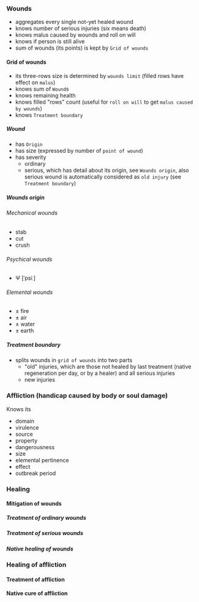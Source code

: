 ### Wounds
 
 - aggregates every single not-yet healed wound
 - knows number of serious injuries (six means death)
 - knows malus caused by wounds and roll on will
 - knows if person is still alive
 - sum of wounds (its points) is kept by `Grid of wounds`
 
#### Grid of wounds

 - its three-rows size is determined by `wounds limit` (filled rows have effect on `malus`)
 - knows sum of `Wound`s
 - knows remaining health
 - knows filled "rows" count (useful for `roll on will` to get `malus caused by wounds`)
 - knows `Treatment boundary`

##### Wound

 - has `Origin`
 - has size (expressed by number of `point of wound`)
 - has severity
    - ordinary
    - serious, which has detail about its origin, see `Wounds origin`,
    also serious wound is automatically considered as `old injury` (see `Treatment boundary`)
    
##### Wounds origin

###### Mechanical wounds

 - stab
 - cut
 - crush

###### Psychical wounds

 - Ψ [ˈpsiː]
 
###### Elemental wounds
 
 - ± fire
 - ± air
 - ± water
 - ± earth
 
##### Treatment boundary

 - splits wounds in `grid of wounds` into two parts
    - "old" injuries, which are those not healed by last treatment (native regeneration per day, or by a healer) and all serious injuries
    - new injuries

### Affliction (handicap caused by body or soul damage)

Knows its

 - domain
 - virulence
 - source
 - property
 - dangerousness
 - size
 - elemental pertinence
 - effect
 - outbreak period
 
### Healing

#### Mitigation of wounds

##### Treatment of ordinary wounds

##### Treatment of serious wounds

##### Native healing of wounds

### Healing of affliction

#### Treatment of affliction

#### Native cure of affliction
